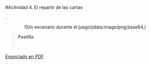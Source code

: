 #Actividad 4. El repartir de las cartas

.

<center>
![Un escenario durante el juego](data:image/png;base64,)
</center>

> **Pastilla**
>
> .

[Enunciado en PDF][PDF]

[PDF]: https://raw.githubusercontent.com/gobstones/laprogramacionysudidactica2/master/Proyectos/4.Introducci%C3%B3n%20a%20listas/4.El%20repartir%20de%20las%20cartas/assets/resources/description.pdf "Enunciado de 'El repartir de las cartas' en PDF"
